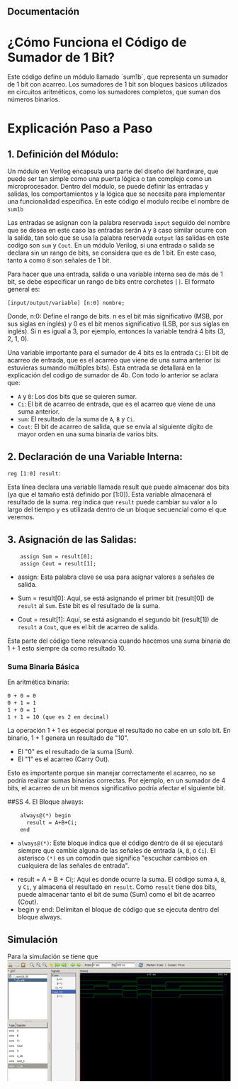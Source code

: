  ## Documentación
 # ¿Cómo Funciona el Código de Sumador de 1 Bit?

Este código define un módulo llamado ´sum1b´, que representa un sumador de 1 bit con acarreo. Los sumadores de 1 bit son bloques básicos utilizados en circuitos aritméticos, como los sumadores completos, que suman dos números binarios.

# Explicación Paso a Paso

 ## 1. Definición del Módulo:

Un módulo en Verilog encapsula una parte del diseño del hardware, que puede ser tan simple como una puerta lógica o tan complejo como un microprocesador. Dentro del módulo, se puede definir las entradas y salidas, los comportamientos y la lógica que se necesita para implementar una funcionalidad específica. En este código el modulo recibe el nombre de `sum1b`

Las entradas se asignan con la palabra reservada `input` seguido del nombre que se desea en este caso las entradas serán `A` y `B` caso similar ocurre con la salida, tan solo que se usa la palabra reservada `output` las salidas en este codigo son `sum` y `Cout`. En un módulo Verilog, si una entrada o salida se declara sin un rango de bits, se considera que es de 1 bit. En este caso, tanto `A` como `B` son señales de 1 bit.

Para hacer que una entrada, salida o una variable interna sea de más de 1 bit, se debe especificar un rango de bits entre corchetes `[]`. El formato general es: 
```
[input/output/variable] [n:0] nombre;
```
Donde, n:0: Define el rango de bits. n es el bit más significativo (MSB, por sus siglas en inglés) y 0 es el bit menos significativo (LSB, por sus siglas en inglés). Si n es igual a 3, por ejemplo, entonces la variable tendrá 4 bits (3, 2, 1, 0).

Una variable importante para el sumador de 4 bits es la entrada `Ci`: El bit de acarreo de entrada, que es el acarreo que viene de una suma anterior (si estuvieras sumando múltiples bits). Esta entrada se detallará en la explicación del codigo de sumador de 4b. Con todo lo anterior se aclara que: 

   + `A` y `B`: Los dos bits que se quieren sumar.
   + `Ci`: El bit de acarreo de entrada, que es el acarreo que viene de una suma anterior.
   + `sum`: El resultado de la suma de `A`, `B` y `Ci`.
   + `Cout`: El bit de acarreo de salida, que se envía al siguiente dígito de mayor orden en una suma binaria de varios bits.

## 2. Declaración de una Variable Interna:
```
reg [1:0] result: 
```
Esta línea declara una variable llamada result que puede almacenar dos bits (ya que el tamaño está definido por [1:0]). Esta variable almacenará el resultado de la suma. reg indica que `result` puede cambiar su valor a lo largo del tiempo y es utilizada dentro de un bloque secuencial como el que veremos.

 ## 3. Asignación de las Salidas:
```
    assign Sum = result[0];
    assign Cout = result[1];
```
+ assign: Esta palabra clave se usa para asignar valores a señales de salida.

+ Sum = result[0]: Aquí, se está asignando el primer bit (result[0]) de `result` al `Sum`. Este bit es el resultado de la suma.
+ Cout = result[1]: Aquí, se está asignando el segundo bit (result[1]) de `result` a `Cout`, que es el bit de acarreo de salida.

Esta parte del código tiene relevancia cuando hacemos una suma binaria de 1 + 1 esto siempre da como resultado 10.

###    Suma Binaria Básica

En aritmética binaria:
```
0 + 0 = 0
0 + 1 = 1
1 + 0 = 1
1 + 1 = 10 (que es 2 en decimal)

```
La operación 1 + 1 es especial porque el resultado no cabe en un solo bit. En binario, 1 + 1 genera un resultado de "10".

+ El "0" es el resultado de la suma (Sum).
+ El "1" es el acarreo (Carry Out).

Esto es importante porque sin manejar correctamente el acarreo, no se podría realizar sumas binarias correctas. Por ejemplo, en un sumador de 4 bits, el acarreo de un bit menos significativo podría afectar el siguiente bit.

##SS 4. El Bloque always:
```
    always@(*) begin
      result = A+B+Ci;
    end
```
* `always@(*)`: Este bloque indica que el código dentro de él se ejecutará siempre que cambie alguna de las señales de entrada (`A`, `B`, o `Ci`). El asterisco `(*)` es un comodín que significa "escuchar cambios en cualquiera de las señales de entrada".
+ result = A + B + Ci;: Aquí es donde ocurre la suma. El código suma `A`, `B`, y `Ci`, y almacena el resultado en `result`. Como `result` tiene dos bits, puede almacenar tanto el bit de suma (Sum) como el bit de acarreo (Cout).
+ begin y end: Delimitan el bloque de código que se ejecuta dentro del bloque always.


## Simulación
Para la simulación se tiene que 
![Sim1](./sum1b_tb.png)
